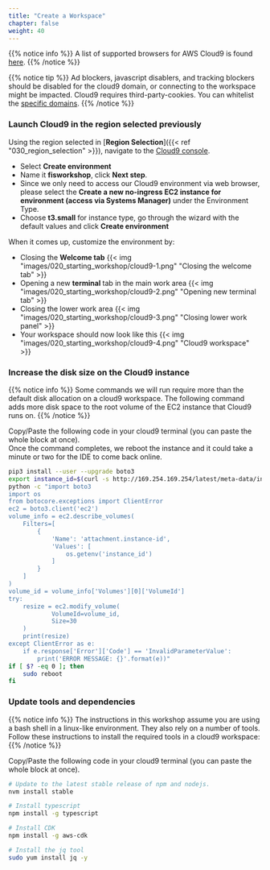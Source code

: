 ```yaml
---
title: "Create a Workspace"
chapter: false
weight: 40
---
```


{{% notice info %}}
A list of supported browsers for AWS Cloud9 is found [here]( https://docs.aws.amazon.com/cloud9/latest/user-guide/browsers.html).
{{% /notice %}}

{{% notice tip %}}
Ad blockers, javascript disablers, and tracking blockers should be disabled for
the cloud9 domain, or connecting to the workspace might be impacted.
Cloud9 requires third-party-cookies. You can whitelist the [specific domains]( https://docs.aws.amazon.com/cloud9/latest/user-guide/troubleshooting.html#troubleshooting-env-loading).
{{% /notice %}}

### Launch Cloud9 in the region selected previously

Using the region selected in [**Region Selection**]({{< ref "030_region_selection" >}}), navigate to the [Cloud9 console](https://console.aws.amazon.com/cloud9).

- Select **Create environment**
- Name it **fisworkshop**, click **Next step**.
- Since we only need to access our Cloud9 environment via web browser, please select the **Create a new no-ingress EC2 instance for environment (access via Systems Manager)** under the Environment Type.
- Choose **t3.small** for instance type, go through the wizard with the default values and click **Create environment**

When it comes up, customize the environment by:

- Closing the **Welcome tab**
{{< img "images/020_starting_workshop/cloud9-1.png" "Closing the welcome tab" >}}
- Opening a new **terminal** tab in the main work area
{{< img "images/020_starting_workshop/cloud9-2.png" "Opening new terminal tab" >}}
- Closing the lower work area
{{< img "images/020_starting_workshop/cloud9-3.png" "Closing lower work panel" >}}
- Your workspace should now look like this
{{< img "images/020_starting_workshop/cloud9-4.png" "Cloud9 workspace" >}}

### Increase the disk size on the Cloud9 instance

{{% notice info %}}
Some commands we will run require more than the default disk allocation on a cloud9 workspace. The following command adds more disk space to the root volume of the EC2 instance that Cloud9 runs on. 
{{% /notice %}}

Copy/Paste the following code in your cloud9 terminal (you can paste the whole block at once).  
Once the command completes, we reboot the instance and it could take a minute or two for the IDE to come back online.

```bash
pip3 install --user --upgrade boto3
export instance_id=$(curl -s http://169.254.169.254/latest/meta-data/instance-id)
python -c "import boto3
import os
from botocore.exceptions import ClientError 
ec2 = boto3.client('ec2')
volume_info = ec2.describe_volumes(
    Filters=[
        {
            'Name': 'attachment.instance-id',
            'Values': [
                os.getenv('instance_id')
            ]
        }
    ]
)
volume_id = volume_info['Volumes'][0]['VolumeId']
try:
    resize = ec2.modify_volume(    
            VolumeId=volume_id,    
            Size=30
    )
    print(resize)
except ClientError as e:
    if e.response['Error']['Code'] == 'InvalidParameterValue':
        print('ERROR MESSAGE: {}'.format(e))"
if [ $? -eq 0 ]; then
    sudo reboot
fi

```

### Update tools and dependencies

{{% notice info %}}
The instructions in this workshop assume you are using a bash shell in a linux-like environment. They also rely on a number of tools. Follow these instructions to install the required tools in a cloud9 workspace:
{{% /notice %}}

Copy/Paste the following code in your cloud9 terminal (you can paste the whole block at once).

```bash
# Update to the latest stable release of npm and nodejs.
nvm install stable 

# Install typescript
npm install -g typescript

# Install CDK
npm install -g aws-cdk

# Install the jq tool
sudo yum install jq -y
```
